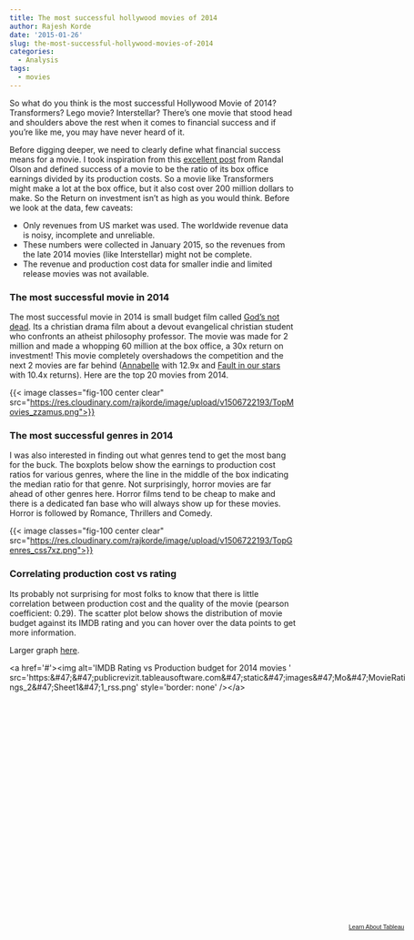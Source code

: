 ```yaml
---
title: The most successful hollywood movies of 2014
author: Rajesh Korde
date: '2015-01-26'
slug: the-most-successful-hollywood-movies-of-2014
categories:
  - Analysis
tags:
  - movies
---
```


So what do you think is the most successful Hollywood Movie of 2014? Transformers? Lego movie? Interstellar? There’s one movie that stood head and shoulders above the rest when it comes to financial success and if you’re like me, you may have never heard of it.

<!--more-->

Before digging deeper, we need to clearly define what financial success means for a movie. I took inspiration from this [excellent post](http://www.randalolson.com/2014/12/29/does-a-bigger-film-production-budget-result-in-more-ticket-sales/) from Randal Olson and defined success of a movie to be the ratio of its box office earnings divided by its production costs. So a movie like Transformers might make a lot at the box office, but it also cost over 200 million dollars to make. So the Return on investment isn’t as high as you would think. Before we look at the data, few caveats:

* Only revenues from US market was used. The worldwide revenue data is noisy, incomplete and unreliable.
* These numbers were collected in January 2015, so the revenues from the late 2014 movies (like Interstellar) might not be complete.
* The revenue and production cost data for smaller indie and limited release movies was not available.

### The most successful movie in 2014

The most successful movie in 2014 is small budget film called [God’s not dead](http://www.imdb.com/title/tt2528814/?ref_=nv_sr_1). Its a christian drama film about a devout evangelical christian student who confronts an atheist philosophy professor. The movie was made for 2 million and made a whopping 60 million at the box office, a 30x return on investment! This movie completely overshadows the competition and the next 2 movies are far behind ([Annabelle](http://www.imdb.com/title/tt3322940/?ref_=nv_sr_1) with 12.9x and [Fault in our stars](http://www.imdb.com/title/tt2582846/?ref_=nv_sr_1) with 10.4x returns). Here are the top 20 movies from 2014.

{{< image classes="fig-100 center clear" src="https://res.cloudinary.com/rajkorde/image/upload/v1506722193/TopMovies_zzamus.png">}}

### The most successful genres in 2014

I was also interested in finding out what genres tend to get the most bang for the buck. The boxplots below show the earnings to production cost ratios for various genres, where the line in the middle of the box indicating the median ratio for that genre. Not surprisingly, horror movies are far ahead of other genres here. Horror films tend to be cheap to make and there is a dedicated fan base who will always show up for these movies. Horror is followed by Romance, Thrillers and Comedy.

{{< image classes="fig-100 center clear" src="https://res.cloudinary.com/rajkorde/image/upload/v1506722193/TopGenres_css7xz.png">}}

### Correlating production cost vs rating

Its probably not surprising for most folks to know that there is little correlation between production cost and the quality of the movie (pearson coefficient: 0.29). The scatter plot below shows the distribution of movie budget against its IMDB rating and you can hover over the data points to get more information.

Larger graph [here](https://public.tableausoftware.com/profile/significantdigits#!/vizhome/MovieRatings_2/Sheet1).

<script src="https://public.tableausoftware.com/javascripts/api/viz_v1.js" type="text/javascript"></script>
<div class="tableauPlaceholder" style="width: 702px; height: 458px;"><noscript>&lt;a href='#'&gt;&lt;img alt='IMDB Rating vs Production budget for 2014 movies ' src='https:&amp;#47;&amp;#47;publicrevizit.tableausoftware.com&amp;#47;static&amp;#47;images&amp;#47;Mo&amp;#47;MovieRatings_2&amp;#47;Sheet1&amp;#47;1_rss.png' style='border: none' /&gt;&lt;/a&gt;</noscript><object class="tableauViz" style="display: none;" width="702" height="458"><param name="host_url" value="https%3A%2F%2Fpublic.tableausoftware.com%2F" /><param name="site_root" value="" /><param name="name" value="MovieRatings_2/Sheet1" /><param name="tabs" value="no" /><param name="toolbar" value="yes" /><param name="static_image" value="https://publicrevizit.tableausoftware.com/static/images/Mo/MovieRatings_2/Sheet1/1.png" /><param name="animate_transition" value="yes" /><param name="display_static_image" value="yes" /><param name="display_spinner" value="yes" /><param name="display_overlay" value="yes" /><param name="display_count" value="yes" /></object></div>
<div style="width: 702px; height: 22px; padding: 0px 10px 0px 0px; color: black; font: normal 8pt verdana,helvetica,arial,sans-serif;">
<div style="float: right; padding-right: 8px;"><a href="http://www.tableausoftware.com/public/about-tableau-products?ref=https://public.tableausoftware.com/views/MovieRatings_2/Sheet1" target="_blank" rel="noopener">Learn About Tableau</a></div>
</div>